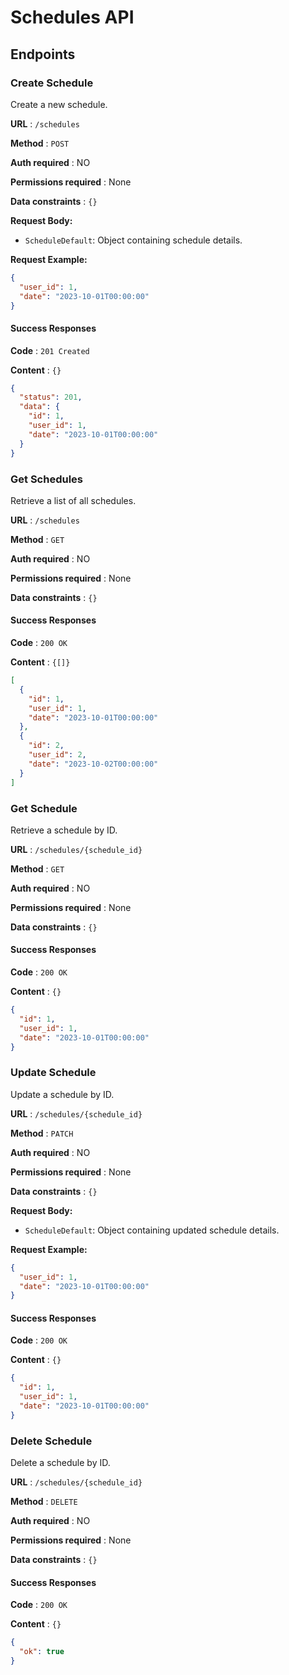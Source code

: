 # Schedules API

## Endpoints

### Create Schedule

Create a new schedule.

**URL** : `/schedules`

**Method** : `POST`

**Auth required** : NO

**Permissions required** : None

**Data constraints** : `{}`

**Request Body:**

- `ScheduleDefault`: Object containing schedule details.

**Request Example:**

```json
{
  "user_id": 1,
  "date": "2023-10-01T00:00:00"
}
```

#### Success Responses

**Code** : `201 Created`

**Content** : `{}`

```json
{
  "status": 201,
  "data": {
    "id": 1,
    "user_id": 1,
    "date": "2023-10-01T00:00:00"
  }
}
```

### Get Schedules

Retrieve a list of all schedules.

**URL** : `/schedules`

**Method** : `GET`

**Auth required** : NO

**Permissions required** : None

**Data constraints** : `{}`

#### Success Responses

**Code** : `200 OK`

**Content** : `{[]}`

```json
[
  {
    "id": 1,
    "user_id": 1,
    "date": "2023-10-01T00:00:00"
  },
  {
    "id": 2,
    "user_id": 2,
    "date": "2023-10-02T00:00:00"
  }
]
```

### Get Schedule

Retrieve a schedule by ID.

**URL** : `/schedules/{schedule_id}`

**Method** : `GET`

**Auth required** : NO

**Permissions required** : None

**Data constraints** : `{}`

#### Success Responses

**Code** : `200 OK`

**Content** : `{}`

```json
{
  "id": 1,
  "user_id": 1,
  "date": "2023-10-01T00:00:00"
}
```

### Update Schedule

Update a schedule by ID.

**URL** : `/schedules/{schedule_id}`

**Method** : `PATCH`

**Auth required** : NO

**Permissions required** : None

**Data constraints** : `{}`

**Request Body:**

- `ScheduleDefault`: Object containing updated schedule details.

**Request Example:**

```json
{
  "user_id": 1,
  "date": "2023-10-01T00:00:00"
}
```

#### Success Responses

**Code** : `200 OK`

**Content** : `{}`

```json
{
  "id": 1,
  "user_id": 1,
  "date": "2023-10-01T00:00:00"
}
```

### Delete Schedule

Delete a schedule by ID.

**URL** : `/schedules/{schedule_id}`

**Method** : `DELETE`

**Auth required** : NO

**Permissions required** : None

**Data constraints** : `{}`

#### Success Responses

**Code** : `200 OK`

**Content** : `{}`

```json
{
  "ok": true
}
```
